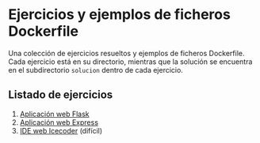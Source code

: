 # Ejercicios y ejemplos de ficheros Dockerfile

Una colección de ejercicios resueltos y ejemplos de ficheros Dockerfile. Cada ejercicio está en su directorio, mientras que la solución se encuentra en el subdirectorio `solucion` dentro de cada ejercicio.

## Listado de ejercicios

1. [Aplicación web Flask](python-flask/python-flask.md)
2. [Aplicación web Express](nodejs-express/nodejs-express.md)
3. [IDE web Icecoder](icecoder/icecoder.md) (difícil)
